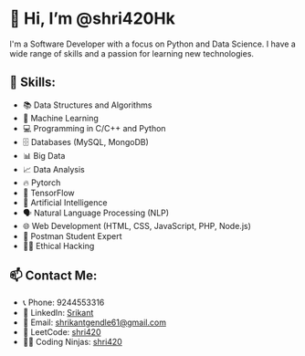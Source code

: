# 👋 Hi, I’m @shri420Hk

I'm a Software Developer with a focus on Python and Data Science. I have a wide range of skills and a passion for learning new technologies.

## 💼 Skills:

- 📚 Data Structures and Algorithms
- 🤖 Machine Learning
- 💻 Programming in C/C++ and Python
- 🗄️ Databases (MySQL, MongoDB)
- 📊 Big Data
- 📈 Data Analysis
- 🔥 Pytorch
- 🧠 TensorFlow
- 🤖 Artificial Intelligence
- 🗣️ Natural Language Processing (NLP)
- 🌐 Web Development (HTML, CSS, JavaScript, PHP, Node.js)
- 📮 Postman Student Expert
- 🕵️‍♂️ Ethical Hacking

## 📫 Contact Me:

- 📞 Phone: 9244553316
- 💼 LinkedIn: [Srikant](https://www.linkedin.com/in/srikant-58b71a250)
- 📧 Email: shrikantgendle61@gmail.com
- 🧩 LeetCode: [shri420](https://leetcode.com/shri420/)
- 🐱‍💻 Coding Ninjas: [shri420](https://www.codingninjas.com/studio/profile/shri420)

